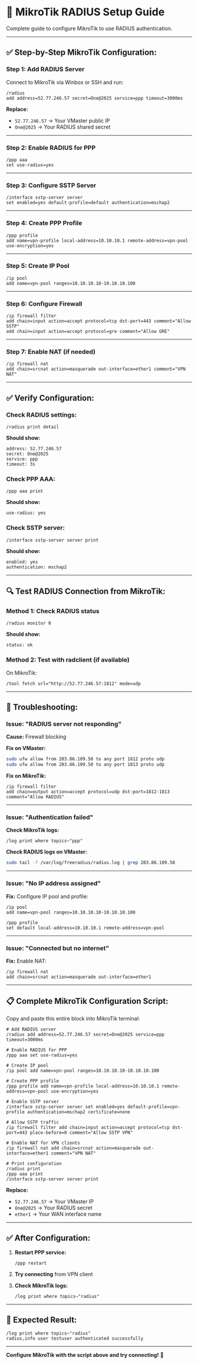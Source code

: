 # 🔧 MikroTik RADIUS Setup Guide

Complete guide to configure MikroTik to use RADIUS authentication.

---

## ✅ **Step-by-Step MikroTik Configuration:**

### **Step 1: Add RADIUS Server**

Connect to MikroTik via Winbox or SSH and run:

```
/radius
add address=52.77.246.57 secret=One@2025 service=ppp timeout=3000ms
```

**Replace:**
- `52.77.246.57` → Your VMaster public IP
- `One@2025` → Your RADIUS shared secret

---

### **Step 2: Enable RADIUS for PPP**

```
/ppp aaa
set use-radius=yes
```

---

### **Step 3: Configure SSTP Server**

```
/interface sstp-server server
set enabled=yes default-profile=default authentication=mschap2
```

---

### **Step 4: Create PPP Profile**

```
/ppp profile
add name=vpn-profile local-address=10.10.10.1 remote-address=vpn-pool use-encryption=yes
```

---

### **Step 5: Create IP Pool**

```
/ip pool
add name=vpn-pool ranges=10.10.10.10-10.10.10.100
```

---

### **Step 6: Configure Firewall**

```
/ip firewall filter
add chain=input action=accept protocol=tcp dst-port=443 comment="Allow SSTP"
add chain=input action=accept protocol=gre comment="Allow GRE"
```

---

### **Step 7: Enable NAT (if needed)**

```
/ip firewall nat
add chain=srcnat action=masquerade out-interface=ether1 comment="VPN NAT"
```

---

## ✅ **Verify Configuration:**

### **Check RADIUS settings:**

```
/radius print detail
```

**Should show:**
```
address: 52.77.246.57
secret: One@2025
service: ppp
timeout: 3s
```

### **Check PPP AAA:**

```
/ppp aaa print
```

**Should show:**
```
use-radius: yes
```

### **Check SSTP server:**

```
/interface sstp-server server print
```

**Should show:**
```
enabled: yes
authentication: mschap2
```

---

## 🔍 **Test RADIUS Connection from MikroTik:**

### **Method 1: Check RADIUS status**

```
/radius monitor 0
```

**Should show:**
```
status: ok
```

### **Method 2: Test with radclient (if available)**

On MikroTik:

```
/tool fetch url="http://52.77.246.57:1812" mode=udp
```

---

## 🐛 **Troubleshooting:**

### **Issue: "RADIUS server not responding"**

**Cause:** Firewall blocking

**Fix on VMaster:**
```bash
sudo ufw allow from 203.86.109.50 to any port 1812 proto udp
sudo ufw allow from 203.86.109.50 to any port 1813 proto udp
```

**Fix on MikroTik:**
```
/ip firewall filter
add chain=output action=accept protocol=udp dst-port=1812-1813 comment="Allow RADIUS"
```

---

### **Issue: "Authentication failed"**

**Check MikroTik logs:**
```
/log print where topics~"ppp"
```

**Check RADIUS logs on VMaster:**
```bash
sudo tail -f /var/log/freeradius/radius.log | grep 203.86.109.50
```

---

### **Issue: "No IP address assigned"**

**Fix:** Configure IP pool and profile:

```
/ip pool
add name=vpn-pool ranges=10.10.10.10-10.10.10.100

/ppp profile
set default local-address=10.10.10.1 remote-address=vpn-pool
```

---

### **Issue: "Connected but no internet"**

**Fix:** Enable NAT:

```
/ip firewall nat
add chain=srcnat action=masquerade out-interface=ether1
```

---

## 📋 **Complete MikroTik Configuration Script:**

Copy and paste this entire block into MikroTik terminal:

```
# Add RADIUS server
/radius add address=52.77.246.57 secret=One@2025 service=ppp timeout=3000ms

# Enable RADIUS for PPP
/ppp aaa set use-radius=yes

# Create IP pool
/ip pool add name=vpn-pool ranges=10.10.10.10-10.10.10.100

# Create PPP profile
/ppp profile add name=vpn-profile local-address=10.10.10.1 remote-address=vpn-pool use-encryption=yes

# Enable SSTP server
/interface sstp-server server set enabled=yes default-profile=vpn-profile authentication=mschap2 certificate=none

# Allow SSTP traffic
/ip firewall filter add chain=input action=accept protocol=tcp dst-port=443 place-before=0 comment="Allow SSTP VPN"

# Enable NAT for VPN clients
/ip firewall nat add chain=srcnat action=masquerade out-interface=ether1 comment="VPN NAT"

# Print configuration
/radius print
/ppp aaa print
/interface sstp-server server print
```

**Replace:**
- `52.77.246.57` → Your VMaster IP
- `One@2025` → Your RADIUS secret
- `ether1` → Your WAN interface name

---

## ✅ **After Configuration:**

1. **Restart PPP service:**
   ```
   /ppp restart
   ```

2. **Try connecting** from VPN client

3. **Check MikroTik logs:**
   ```
   /log print where topics~"radius"
   ```

---

## 🎯 **Expected Result:**

```
/log print where topics~"radius"
radius,info user testuser authenticated successfully
```

---

**Configure MikroTik with the script above and try connecting!** 🚀

